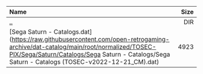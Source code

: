 |Name|Size|
|:---|---:|
|[..](../index.html)|DIR|
|[Sega Saturn - Catalogs.dat](https://raw.githubusercontent.com/open-retrogaming-archive/dat-catalog/main/root/normalized/TOSEC-PIX/Sega/Saturn/Catalogs/Sega Saturn - Catalogs/Sega Saturn - Catalogs (TOSEC-v2022-12-21_CM).dat)|4923|
